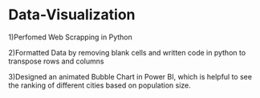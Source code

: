 # Data-Visualization
1)Perfomed Web Scrapping in Python



2)Formatted Data by removing blank cells and written code in python to transpose rows and columns


3)Designed an animated Bubble Chart in Power BI, which is helpful to see the ranking of different cities based on population size.

